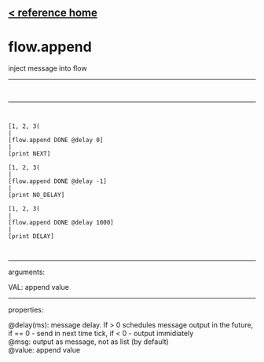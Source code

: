 [< reference home](ceammc_lib.html)
---

# flow.append


inject message into flow

---

<br>


---


```


[1, 2, 3(
|
[flow.append DONE @delay 0]
|
[print NEXT]

[1, 2, 3(
|
[flow.append DONE @delay -1]
|
[print NO_DELAY]

[1, 2, 3(
|
[flow.append DONE @delay 1000]
|
[print DELAY]

            
```

---
arguments:

VAL: append value<br>

---
properties:

@delay(ms): 
            message delay. If &gt; 0 schedules message output in the future, if == 0 - send in next
            time tick, if &lt; 0 - output immidiately<br>
@msg: output as message, not as list (by
            default)<br>
@value: append value<br>


